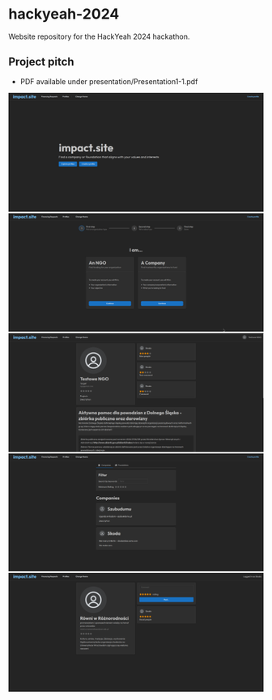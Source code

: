 # hackyeah-2024

Website repository for the HackYeah 2024 hackathon.

## Project pitch

-   PDF available under presentation/Presentation1-1.pdf

![img](presentation/2024-09-29_08-39.png)
![img](presentation/2024-09-29_08-40.png)
![img](presentation/2024-09-29_09-42.png)
![img](presentation/2024-09-29_09-13.png)
![img](presentation/2024-09-29_09-16.png)

